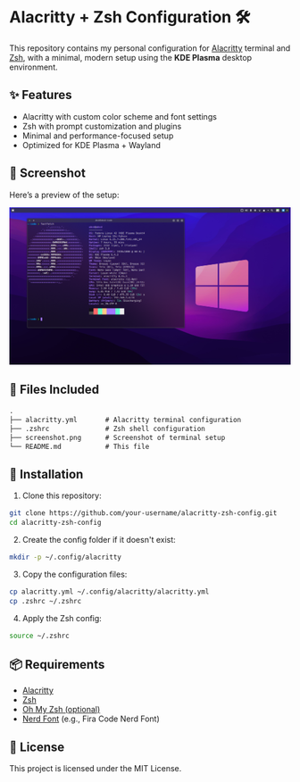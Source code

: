 # Alacritty + Zsh Configuration 🛠️

This repository contains my personal configuration for [Alacritty](https://github.com/alacritty/alacritty) terminal and [Zsh](https://www.zsh.org/), with a minimal, modern setup using the **KDE Plasma** desktop environment.

## ✨ Features

- Alacritty with custom color scheme and font settings  
- Zsh with prompt customization and plugins  
- Minimal and performance-focused setup  
- Optimized for KDE Plasma + Wayland

## 📸 Screenshot

Here’s a preview of the setup:

![Screenshot](./screenshot.png)

## 📁 Files Included

```
.
├── alacritty.yml       # Alacritty terminal configuration
├── .zshrc              # Zsh shell configuration
├── screenshot.png      # Screenshot of terminal setup
└── README.md           # This file
```

## 🚀 Installation

1. Clone this repository:

```bash
git clone https://github.com/your-username/alacritty-zsh-config.git
cd alacritty-zsh-config
```

2. Create the config folder if it doesn't exist:

```bash
mkdir -p ~/.config/alacritty
```

3. Copy the configuration files:

```bash
cp alacritty.yml ~/.config/alacritty/alacritty.yml
cp .zshrc ~/.zshrc
```

4. Apply the Zsh config:

```bash
source ~/.zshrc
```

## 📦 Requirements

- [Alacritty](https://github.com/alacritty/alacritty)  
- [Zsh](https://www.zsh.org/)  
- [Oh My Zsh (optional)](https://ohmyz.sh/)  
- [Nerd Font](https://www.nerdfonts.com/) (e.g., Fira Code Nerd Font)

## 📘 License

This project is licensed under the MIT License.
